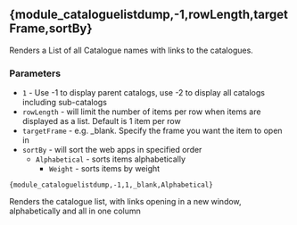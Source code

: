 ## {module_cataloguelistdump,-1,rowLength,targetFrame,sortBy}

Renders a List of all Catalogue names with links to the catalogues.

### Parameters

* `1` - Use -1 to display parent catalogs, use -2 to display all catalogs including sub-catalogs
* `rowLength` - will limit the number of items per row when items are displayed as a list. Default is 1 item per row
* `targetFrame` - e.g. _blank. Specify the frame you want the item to open in
* `sortBy` - will sort the web apps in specified order
  * `Alphabetical` - sorts items alphabetically
	* `Weight` - sorts items by weight

`{module_cataloguelistdump,-1,1,_blank,Alphabetical}`

Renders the catalogue list, with links opening in a new window, alphabetically and all in one column

